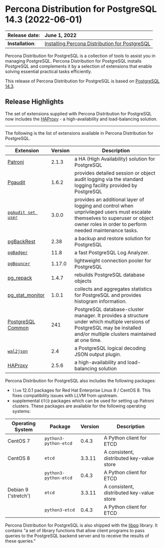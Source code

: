 # Percona Distribution for PostgreSQL 14.3 (2022-06-01)


| Release date:     | June 1, 2022                                                    |
|:--------------|:----------------------------------------------------------------|
| **Installation**: | [Installing Percona Distribution for PostgreSQL](installing.md) |


Percona Distribution for PostgreSQL is a collection of tools to assist you in managing PostgreSQL. Percona Distribution for PostgreSQL
installs PostgreSQL and complements it by a selection of extensions that
enable solving essential practical tasks efficiently.

This release of Percona Distribution for PostgreSQL is based on [PostgreSQL 14.3](https://www.postgresql.org/docs/14/release-14-3.html). 

## Release Highlights

The set of extensions supplied with Percona Distribution for PostgreSQL now includes the [HAProxy](http://www.haproxy.org/) - a high-availability and load-balancing solution.

-----------------------------------------------------------------------------

The following is the list of extensions available in Percona Distribution for PostgreSQL.

| Extension           | Version        | Description                  |
| ------------------- | -------------- | ---------------------------- |
| [Patroni](https://patroni.readthedocs.io/en/latest/) | 2.1.3 | a HA (High Availability) solution for PostgreSQL |
| [Pgaudit](https://www.pgaudit.org/)             | 1.6.2 | provides detailed session or object audit logging via the standard logging facility provided by PostgreSQL                |
|[`pgAudit set user`](https://github.com/pgaudit/set_user)| 3.0.0|  provides an additional layer of logging and control when unprivileged users must escalate themselves to superuser or object owner roles in order to perform needed maintenance tasks.|
| [pgBackRest](https://pgbackrest.org/)           | 2.38    | a backup and restore solution for PostgreSQL       |
|[`pgBadger`](https://github.com/darold/pgbadger) | 11.8       | a fast PostgreSQL Log Analyzer.|
|[`pgBouncer`](https://www.pgbouncer.org/) | 1.17.0 | lightweight connection pooler for PostgreSQL|
| [pg_repack](https://github.com/reorg/pg_repack) | 1.4.7   | rebuilds PostgreSQL database objects           |
| [pg_stat_monitor](https://github.com/percona/pg_stat_monitor)| 1.0.1 | collects and aggregates statistics for PostgreSQL and provides histogram information.       |
| [PostgreSQL Common](https://packages.debian.org/sid/percona-postgresql-common)| 241 | PostgreSQL database-cluster manager. It provides a structure under which multiple versions of PostgreSQL may be installed and/or multiple clusters maintained at one time.|
|[`wal2json`](https://github.com/eulerto/wal2json) |2.4        | a PostgreSQL logical decoding JSON output plugin.|
|[HAProxy](http://www.haproxy.org/) | 2.5.6 | a high-availability and load-balancing solution |

Percona Distribution for PostgreSQL also includes the following packages:

* `llvm` 12.0.1 packages for Red Hat Enterprise Linux 8 / CentOS 8. This fixes compatibility issues with LLVM from upstream.
* supplemental `ETCD` packages which can be used for setting up Patroni clusters. These packages are available for the following operating systems:

|  Operating System   | Package              | Version | Description        |
| ------------------- | ---------------------| --------| ------------------ |
| CentOS 7            |`python3-python-etcd` | 0.4.3   | A Python client for ETCD     |
| CentOS 8            | `etcd`               | 3.3.11  | A consistent, distributed key-value store|
|                     | `python3-python-etcd`| 0.4.3   | A Python client for ETCD     |
| Debian 9 ('stretch')| `etcd`               | 3.3.11  | A consistent, distributed key-value store|
|                     | `python3-etcd`       | 0.4.3   | A Python client for ETCD     |

                                                      
Percona Distribution for PostgreSQL is also shipped with the [libpq](https://www.postgresql.org/docs/14/libpq.html) library. It contains "a set of
library functions that allow client programs to pass queries to the PostgreSQL
backend server and to receive the results of these queries." 
